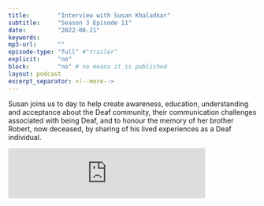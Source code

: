 ```yaml
---
title:        "Interview with Susan Khaladkar"
subtitle:     "Season 3 Episode 11"
date:         "2022-08-21"
keywords:
mp3-url:      ""
episode-type: "full" #"trailer"
explicit:     "no"
block:        "no" # no means it is published
layout: podcast
excerpt_separator: <!--more-->
---
```

Susan joins us to day to help create awareness, education, understanding and acceptance about the Deaf community, their communication challenges associated with being Deaf, and to honour the memory of her brother Robert, now deceased, by sharing of his lived experiences as a Deaf individual.

<iframe src="https://anchor.fm/somestutterluh/embed/episodes/Interview-with-Susan-Khaladkar-e1mpgn7" height="102px" width="400px" frameborder="0" scrolling="no"></iframe>
